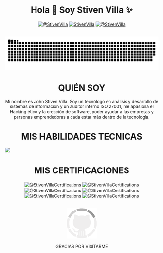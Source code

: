 <h1 align="center">Hola 👋  Soy Stiven Villa ✨ </h1> 

<p align="center">
  <a href="https://github.com/stivenvilla/" target="blank"><img align="center" src="https://img.shields.io/badge/GitHub-100000?style=for-the-badge&logo=github&logoColor=white" alt="@StivenVilla"  /></a>
<a href="https://co.linkedin.com/in/stiven-villa-416745252" target="blank"><img align="center" src="https://img.shields.io/badge/LinkedIn-0077B5?style=for-the-badge&logo=linkedin&logoColor=white" alt="StivenVilla"/></a>
<a href = "stivenvilla2001@gmail.com" target="blank"><img align="center" src="https://img.shields.io/badge/Gmail-D14836?style=for-the-badge&logo=gmail&logoColor=white" alt="@StivenVilla"/></a>
  </p>
<br>

<div align="center">
  <img  src="https://github.com/1999AZZAR/1999AZZAR/blob/readme/resources/img/grid-snake.svg"
       alt="snake" /></a>
</div>

<div align="center">
    <h1>QUIÉN SOY</h1>
    <p>Mi nombre es John Stiven Villa. Soy un tecnólogo en análisis y desarrollo de sistemas de información y un auditor interno ISO 27001, me apasiona el Hacking ético y la creación de software, poder ayudar a las empresas y personas emprendedoras a cada estar más dentro de la tecnología.</p>
</div>


<p>
  <h1 align="center">MIS HABILIDADES TECNICAS</h1>
  <a>
    <img src="https://skillicons.dev/icons?i=git,aws,css,discord,docker,postgres,figma,firebase,github,html,js,linux,bash,vercel,mongodb,mysql,nodejs,postman,py,react,tailwind,ts,vscode,xd,powershell,php,kali,vim,obsidian,visualstudio,kubernetes&perline=14" />
  </a>
</p>

<h1 align="center">MIS CERTIFICACIONES</h1>
<p align="center">
  <a><img align="center" src="https://img.shields.io/badge/Introducción%20a%20Redes-red?style=for-the-badge" alt="@StivenVillaCertifications"  /></a>
<a><img align="center" src="https://img.shields.io/badge/Hacking%20Etico%20Cisco-blue?style=for-the-badge" alt="@StivenVillaCertifications"  /></a>
<a><img align="center" src="https://img.shields.io/badge/Introducción%20a%20Metasploit-pink?style=for-the-badge" alt="@StivenVillaCertifications"  /></a>
<a><img align="center" src="https://img.shields.io/badge/Fundamentos%20De%20Forense-white?style=for-the-badge" alt="@StivenVillaCertifications"  /></a>
<a><img align="center" src="https://img.shields.io/badge/Auditor%20Iso%2027001-orange?style=for-the-badge" alt="@StivenVillaCertifications"  /></a>
<a><img align="center" src="https://img.shields.io/badge/Python%20IBM%20Fundaments-yellow?style=for-the-badge" alt="@StivenVillaCertifications"  /></a>
  </p>
<br>
  

 <div align=center>
        <img src="https://raw.githubusercontent.com/AhmedFathyDev/AhmedFathyDev/main/GitHub.gif" alt="GitHub Octocat Logo" height="100">
        <p>GRACIAS POR VISITARME</p>
    </div>

